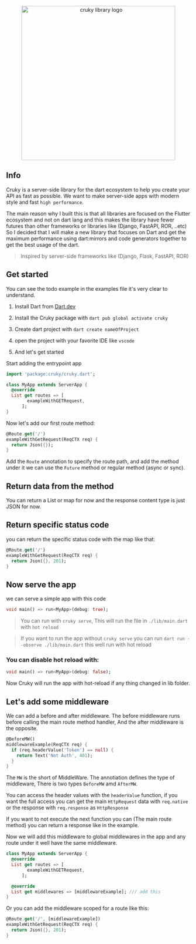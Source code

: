 <p align="center">
  <img src="https://raw.githubusercontent.com/seifalmotaz/cruky/main/assets/logo/logo_transparent.png" alt="cruky library logo" width="420" height="420" \>
</p>

## Info

Cruky is a server-side library for the dart ecosystem to help you create your API as fast as possible. We want to make server-side apps with modern style and fast `high performance`.

The main reason why I built this is that all libraries are focused on the Flutter ecosystem and not on dart lang
and this makes the library have fewer futures than other frameworks or libraries like (Django, FastAPI, ROR, ..etc)
So I decided that I will make a new library that focuses on Dart and get the maximum performance using dart:mirrors and code generators together to get the best usage of the dart.

> Inspired by server-side frameworks like (Django, Flask, FastAPI, ROR)

## Get started

You can see the todo example in the examples file it's very clear to understand.

1. Install Dart from [Dart.dev](https://dart.dev/)

2. Install the Cruky package with `dart pub global activate cruky`

3. Create dart project with  `dart create nameOfProject`

4. open the project with your favorite IDE like  `vscode`

5. And let's get started

Start adding the entrypoint app

```dart
import 'package:cruky/cruky.dart';

class MyApp extends ServerApp {
  @override
  List get routes => [
        exampleWithGETRequest,
      ];
}
```

Now let's add our first route method:

```dart
@Route.get('/')
exampleWithGetRequest(ReqCTX req) {
  return Json({});
}
```

Add the `Route` annotation to specify the route path, and add the method under it we can use the `Future` method or regular method (async or sync).

## Return data from the method

You can return a List or map for now and the response content type is just JSON for now.

## Return specific status code

you can return the specific status code with the map like that:

```dart
@Route.get('/')
exampleWithGetRequest(ReqCTX req) {
  return Json({}, 201);
}
```

## Now serve the app

we can serve a simple app with this code

```dart
void main() => run<MyApp>(debug: true);
```

> You can run with `cruky serve`,
> This will run the file in `./lib/main.dart`
> with `hot reload`

> If you want to run the app without `cruky serve` you can run
> `dart run --observe ./lib/main.dart` this well run with hot reload

### You can disable hot reload with:
```dart
void main() => run<MyApp>(debug: false);
```

Now Cruky will run the app with hot-reload if any thing changed in lib folder.

## Let's add some middleware

We can add a before and after middleware.
The before middleware runs before calling the main route method handler,
And the after middleware is the opposite.

```dart
@BeforeMW()
middlewareExample(ReqCTX req) {
  if (req.headerValue('Token') == null) {
    return Text('Not Auth', 401);
  }
}
```

The `MW` is the short of MiddleWare.
The annotiation defines the type of middleware, There is two types `BeforeMW` amd `AfterMW`.

You can access the header values with the `headerValue` function, if you want the full access you can get the main `HttpRequest` data with `req.native` or the response with `req.response` as `HttpResponse`

If you want to not execute the next function you can (The main route method) you can return a response like in the example.

Now we will add this middleware to global middlewares in the app and any route under it well have the same middleware.

```dart
class MyApp extends ServerApp {
  @override
  List get routes => [
        exampleWithGETRequest,
      ];

  @override
  List get middlewares => [middlewareExample]; /// add this
}
```

Or you can add the middleware scoped for a route like this:

```dart
@Route.get('/', [middlewareExample])
exampleWithGetRequest(ReqCTX req) {
  return Json({}, 201);
}
```